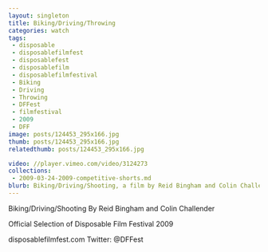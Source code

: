 ```yaml
---
layout: singleton
title: Biking/Driving/Throwing
categories: watch
tags:
 - disposable
 - disposablefilmfest
 - disposablefest
 - disposablefilm
 - disposablefilmfestival
 - Biking
 - Driving
 - Throwing
 - DFFest
 - filmfestival
 - 2009
 - DFF
image: posts/124453_295x166.jpg
thumb: posts/124453_295x166.jpg
relatedthumb: posts/124453_295x166.jpg

video: //player.vimeo.com/video/3124273
collections:
 - 2009-03-24-2009-competitive-shorts.md
blurb: Biking/Driving/Shooting, a film by Reid Bingham and Colin Challender.
---
```


Biking/Driving/Shooting
By Reid Bingham and Colin Challender

Official Selection of Disposable Film Festival 2009

disposablefilmfest.com
Twitter: @DFFest